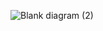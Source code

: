 ![Blank diagram (2)](https://user-images.githubusercontent.com/14328150/190657024-463dd781-5748-43f2-9063-fcf320ffc3db.jpeg)

